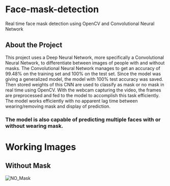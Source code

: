 # Face-mask-detection
Real time face mask detection using OpenCV and Convolutional Neural Network

## About the Project
This project uses a Deep Neural Network, more specifically a Convolutional Neural Network, to differentiate between images of people with and without masks. The Convolutional Neural Network manages to get an accuracy of 99.48% on the training set and 100% on the test set. Since the model was giving a generalized model, the model with 100% test accuracy was saved. Then stored weights of this CNN are used to classify as mask or no mask in real time using OpenCV. With the webcam capturing the video, the frames are preprocessed and fed to the model to accomplish this task efficiently. The model works efficiently with no apparent lag time between wearing/removing mask and display of prediction.

### The model is also capable of predicting multiple faces with or without wearing mask.

# Working Images

## Without Mask
![NO_Mask](https://user-images.githubusercontent.com/75533233/124681583-224a0080-dec9-11eb-9da4-837ff23b027c.png)
